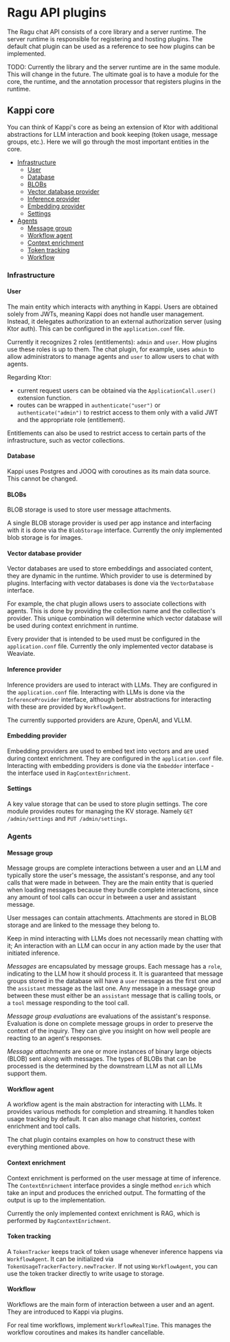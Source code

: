 # Ragu API plugins

The Ragu chat API consists of a core library and a server runtime. The server runtime is responsible for registering and hosting
plugins. The default chat plugin can be used as a reference to see how plugins can be implemented.

TODO: Currently the library and the server runtime are in the same module. This will change in the future.
The ultimate goal is to have a module for the core, the runtime, and the annotation processor that registers
plugins in the runtime.

## Kappi core

You can think of Kappi's core as being an extension of Ktor with additional abstractions for LLM interaction and
book keeping (token usage, message groups, etc.). Here we will go through the most important entities in the core.

- [Infrastructure](#infrastructure)
    - [User](#user)
    - [Database](#database)
    - [BLOBs](#blobs)
    - [Vector database provider](#vector-database-provider)
    - [Inference provider](#inference-provider)
    - [Embedding provider](#embedding-provider)
    - [Settings](#settings)
- [Agents](#agents)
    - [Message group](#message-group)
    - [Workflow agent](#workflow-agent)
    - [Context enrichment](#context-enrichment)
    - [Token tracking](#token-tracking)
    - [Workflow](#workflow)

### Infrastructure

#### User

The main entity which interacts with anything in Kappi. Users are obtained solely from JWTs, meaning Kappi does not
handle user management. Instead, it delegates authorization to an external authorization server (using Ktor auth). This
can be configured in the `application.conf` file.

Currently it recognizes 2 roles (entitlements): `admin` and `user`. How plugins use these roles is up to them.
The chat plugin, for example, uses `admin` to allow administrators to manage agents and `user` to allow users to chat
with agents.

Regarding Ktor:

- current request users can be obtained via the `ApplicationCall.user()` extension function.
- routes can be wrapped in `authenticate("user")` or `authenticate("admin")` to restrict access to them only with a
  valid JWT and the appropriate role (entitlement).

Entitlements can also be used to restrict access to certain parts of the infrastructure, such as vector collections.

#### Database

Kappi uses Postgres and JOOQ with coroutines as its main data source. This cannot be changed.

#### BLOBs

BLOB storage is used to store user message attachments.

A single BLOB storage provider is used per app instance and interfacing with it is done via the `BlobStorage` interface.
Currently the only implemented blob storage is for images.

#### Vector database provider

Vector databases are used to store embeddings and associated content, they are dynamic in the runtime. Which provider
to use is determined by plugins. Interfacing with vector databases is done via the `VectorDatabase` interface.

For example, the chat plugin allows users to associate collections with agents. This is done by providing the collection
name and the collection's provider. This unique combination will determine which vector database will be used during
context enrichment in runtime.

Every provider that is intended to be used must be configured in the `application.conf` file.
Currently the only implemented vector database is Weaviate.

#### Inference provider

Inference providers are used to interact with LLMs. They are configured in the `application.conf` file.
Interacting with LLMs is done via the `InferenceProvider` interface, although better abstractions for interacting with
these are provided by `WorkflowAgent`.

The currently supported providers are Azure, OpenAI, and VLLM.

#### Embedding provider

Embedding providers are used to embed text into vectors and are used during context enrichment. They are configured in
the `application.conf` file. Interacting with embedding providers is done via the `Embedder` interface - the interface
used in `RagContextEnrichment`.

#### Settings

A key value storage that can be used to store plugin settings. The core module provides routes for managing the KV
storage. Namely `GET /admin/settings` and `PUT /admin/settings`.

### Agents

#### Message group

Message groups are complete interactions between a user and an LLM and typically store the user's message, the
assistant's response, and any tool calls that were made in between. They are the main entity that is queried
when loading messages because they bundle complete interactions, since any amount of tool calls can occur in between
a user and assistant message.

User messages can contain attachments. Attachments are stored in BLOB storage and are linked to the message
they belong to.

Keep in mind interacting with LLMs does not necessarily mean chatting with it;
An interaction with an LLM can occur in any action made by the user that initiated inference.

*Messages* are encapsulated by message groups. Each message has a `role`, indicating to the LLM how it should process
it. It is guaranteed that message groups stored in the database will have a `user` message as the first one and the
`assistant` message as the last one. Any message in a message group between these must either be an `assistant` message
that is calling tools, or a `tool` message responding to the tool call.

*Message group evaluations* are evaluations of the assistant's response. Evaluation is done on complete message groups
in order to preserve the context of the inquiry. They can give you insight on how well people are reacting to an agent's
responses.

*Message attachments* are one or more instances of binary large objects (BLOB) sent along with messages.
The types of BLOBs that can be processed is the determined by the downstream LLM as not all LLMs support them.

#### Workflow agent

A workflow agent is the main abstraction for interacting with LLMs. It provides various methods for completion and
streaming. It handles token usage tracking by default. It can also manage chat histories, context enrichment and tool
calls.

The chat plugin contains examples on how to construct these with everything mentioned above.

#### Context enrichment

Context enrichment is performed on the user message at time of inference. The `ContextEnrichment` interface provides
a single method `enrich` which take an input and produces the enriched output. The formatting of the output is up to
the implementation.

Currently the only implemented context enrichment is RAG, which is performed by `RagContextEnrichment`.

#### Token tracking

A `TokenTracker` keeps track of token usage whenever inference happens via `WorkflowAgent`. It can be initialized
via `TokenUsageTrackerFactory.newTracker`. If not using `WorkflowAgent`, you can use the token tracker directly to
write usage to storage.

#### Workflow

Workflows are the main form of interaction between a user and an agent. They are introduced to Kappi via plugins.

For real time workflows, implement `WorkflowRealTime`. This manages the workflow coroutines and makes its handler
cancellable.
